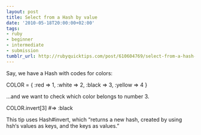 ```yaml
---
layout: post
title: Select from a Hash by value
date: '2010-05-18T20:00:00+02:00'
tags:
- ruby
- beginner
- intermediate
- submission
tumblr_url: http://rubyquicktips.com/post/610604769/select-from-a-hash-by-value
---
```

Say, we have a Hash with codes for colors:

COLOR = { :red => 1, :white => 2, :black => 3, :yellow => 4 }


…and we want to check which color belongs to number 3.

COLOR.invert[3]
#=> :black


This tip uses Hash#invert, which “returns a new hash, created by using hsh‘s values as keys, and the keys as values.”

